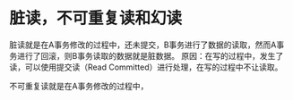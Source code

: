 # 脏读，不可重复读和幻读
脏读就是在A事务修改的过程中，还未提交，B事务进行了数据的读取，然而A事务进行了回滚，则B事务读取的数据就是脏数据。
原因：在写的过程中，发生了读，可以使用提交读（Read Committed）进行处理，在写的过程中不让读取。

不可重复读就是在A事务修改的过程中，
